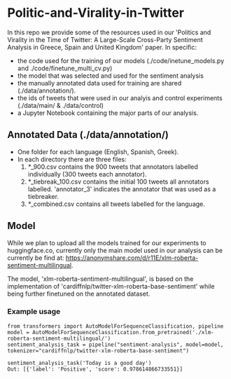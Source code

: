# Politic-and-Virality-in-Twitter
In this repo we provide some of the resources used in our 'Politics and Virality in the Time of Twitter: A Large-Scale Cross-Party
Sentiment Analysis in Greece, Spain and United Kingdom' paper. In specific:
- the code used for the training of our models (./code/inetune_models.py and ./code/finetune_multi_cv.py)
- the model that was selected and used for the sentiment analysis
- the manually annotated data used for training are shared (./data/annotation/).
- the ids of tweets that were used in our analyis and control experiments (./data/main/ & ./data/control)
- a Jupyter Notebook containing the major parts of our analysis.

## Annotated Data (./data/annotation/)
- One folder for each language (English, Spanish, Greek).
- In each directory there are three files:
    1. *_900.csv  contains the 900 tweets that annotators labelled individually (300 tweets each annotator).
    2. *_tiebreak_100.csv contains the initial 100 tweets all annotators labelled. 'annotator_3' indicates the annotator that was used as a tiebreaker.
    3. *_combined.csv contains all tweets labelled for the language.


## Model
While we plan to upload all the models trained for our experiments to huggingface.co, currently only the main model used in our analysis can be currently be find at: https://anonymshare.com/d/r11E/xlm-roberta-sentiment-multilingual.

The model, 'xlm-roberta-sentiment-multilingual', is based on the implementation of 'cardiffnlp/twitter-xlm-roberta-base-sentiment' while being further finetuned on the annotated dataset.

### Example usage
```
from transformers import AutoModelForSequenceClassification, pipeline
model = AutoModelForSequenceClassification.from_pretrained('./xlm-roberta-sentiment-multilingual/')
sentiment_analysis_task = pipeline("sentiment-analysis", model=model, tokenizer="cardiffnlp/twitter-xlm-roberta-base-sentiment")

sentiment_analysis_task('Today is a good day')
Out: [{'label': 'Positive', 'score': 0.978614866733551}]
```
